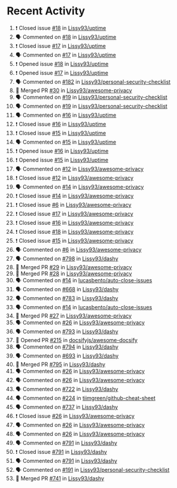 # Recent Activity

<!--START_SECTION:activity-->
1. ❗️ Closed issue [#18](https://github.com/Lissy93/uptime/issues/18) in [Lissy93/uptime](https://github.com/Lissy93/uptime)
2. 🗣 Commented on [#18](https://github.com/Lissy93/uptime/issues/18) in [Lissy93/uptime](https://github.com/Lissy93/uptime)
3. ❗️ Closed issue [#17](https://github.com/Lissy93/uptime/issues/17) in [Lissy93/uptime](https://github.com/Lissy93/uptime)
4. 🗣 Commented on [#17](https://github.com/Lissy93/uptime/issues/17) in [Lissy93/uptime](https://github.com/Lissy93/uptime)
5. ❗️ Opened issue [#18](https://github.com/Lissy93/uptime/issues/18) in [Lissy93/uptime](https://github.com/Lissy93/uptime)
6. ❗️ Opened issue [#17](https://github.com/Lissy93/uptime/issues/17) in [Lissy93/uptime](https://github.com/Lissy93/uptime)
7. 🗣 Commented on [#182](https://github.com/Lissy93/personal-security-checklist/issues/182) in [Lissy93/personal-security-checklist](https://github.com/Lissy93/personal-security-checklist)
8. 🎉 Merged PR [#30](https://github.com/Lissy93/awesome-privacy/pull/30) in [Lissy93/awesome-privacy](https://github.com/Lissy93/awesome-privacy)
9. 🗣 Commented on [#19](https://github.com/Lissy93/personal-security-checklist/issues/19) in [Lissy93/personal-security-checklist](https://github.com/Lissy93/personal-security-checklist)
10. 🗣 Commented on [#19](https://github.com/Lissy93/personal-security-checklist/issues/19) in [Lissy93/personal-security-checklist](https://github.com/Lissy93/personal-security-checklist)
11. 🗣 Commented on [#16](https://github.com/Lissy93/uptime/issues/16) in [Lissy93/uptime](https://github.com/Lissy93/uptime)
12. ❗️ Closed issue [#16](https://github.com/Lissy93/uptime/issues/16) in [Lissy93/uptime](https://github.com/Lissy93/uptime)
13. ❗️ Closed issue [#15](https://github.com/Lissy93/uptime/issues/15) in [Lissy93/uptime](https://github.com/Lissy93/uptime)
14. 🗣 Commented on [#15](https://github.com/Lissy93/uptime/issues/15) in [Lissy93/uptime](https://github.com/Lissy93/uptime)
15. ❗️ Opened issue [#16](https://github.com/Lissy93/uptime/issues/16) in [Lissy93/uptime](https://github.com/Lissy93/uptime)
16. ❗️ Opened issue [#15](https://github.com/Lissy93/uptime/issues/15) in [Lissy93/uptime](https://github.com/Lissy93/uptime)
17. 🗣 Commented on [#12](https://github.com/Lissy93/awesome-privacy/issues/12) in [Lissy93/awesome-privacy](https://github.com/Lissy93/awesome-privacy)
18. ❗️ Closed issue [#12](https://github.com/Lissy93/awesome-privacy/issues/12) in [Lissy93/awesome-privacy](https://github.com/Lissy93/awesome-privacy)
19. 🗣 Commented on [#14](https://github.com/Lissy93/awesome-privacy/issues/14) in [Lissy93/awesome-privacy](https://github.com/Lissy93/awesome-privacy)
20. ❗️ Closed issue [#14](https://github.com/Lissy93/awesome-privacy/issues/14) in [Lissy93/awesome-privacy](https://github.com/Lissy93/awesome-privacy)
21. ❗️ Closed issue [#6](https://github.com/Lissy93/awesome-privacy/issues/6) in [Lissy93/awesome-privacy](https://github.com/Lissy93/awesome-privacy)
22. ❗️ Closed issue [#17](https://github.com/Lissy93/awesome-privacy/issues/17) in [Lissy93/awesome-privacy](https://github.com/Lissy93/awesome-privacy)
23. ❗️ Closed issue [#16](https://github.com/Lissy93/awesome-privacy/issues/16) in [Lissy93/awesome-privacy](https://github.com/Lissy93/awesome-privacy)
24. ❗️ Closed issue [#18](https://github.com/Lissy93/awesome-privacy/issues/18) in [Lissy93/awesome-privacy](https://github.com/Lissy93/awesome-privacy)
25. ❗️ Closed issue [#15](https://github.com/Lissy93/awesome-privacy/issues/15) in [Lissy93/awesome-privacy](https://github.com/Lissy93/awesome-privacy)
26. 🗣 Commented on [#6](https://github.com/Lissy93/awesome-privacy/issues/6) in [Lissy93/awesome-privacy](https://github.com/Lissy93/awesome-privacy)
27. 🗣 Commented on [#798](https://github.com/Lissy93/dashy/issues/798) in [Lissy93/dashy](https://github.com/Lissy93/dashy)
28. 🎉 Merged PR [#29](https://github.com/Lissy93/awesome-privacy/pull/29) in [Lissy93/awesome-privacy](https://github.com/Lissy93/awesome-privacy)
29. 🎉 Merged PR [#28](https://github.com/Lissy93/awesome-privacy/pull/28) in [Lissy93/awesome-privacy](https://github.com/Lissy93/awesome-privacy)
30. 🗣 Commented on [#14](https://github.com/lucasbento/auto-close-issues/issues/14) in [lucasbento/auto-close-issues](https://github.com/lucasbento/auto-close-issues)
31. 🗣 Commented on [#668](https://github.com/Lissy93/dashy/issues/668) in [Lissy93/dashy](https://github.com/Lissy93/dashy)
32. 🗣 Commented on [#783](https://github.com/Lissy93/dashy/issues/783) in [Lissy93/dashy](https://github.com/Lissy93/dashy)
33. 🗣 Commented on [#14](https://github.com/lucasbento/auto-close-issues/issues/14) in [lucasbento/auto-close-issues](https://github.com/lucasbento/auto-close-issues)
34. 🎉 Merged PR [#27](https://github.com/Lissy93/awesome-privacy/pull/27) in [Lissy93/awesome-privacy](https://github.com/Lissy93/awesome-privacy)
35. 🗣 Commented on [#26](https://github.com/Lissy93/awesome-privacy/issues/26) in [Lissy93/awesome-privacy](https://github.com/Lissy93/awesome-privacy)
36. 🗣 Commented on [#793](https://github.com/Lissy93/dashy/issues/793) in [Lissy93/dashy](https://github.com/Lissy93/dashy)
37. 💪 Opened PR [#215](https://github.com/docsifyjs/awesome-docsify/pull/215) in [docsifyjs/awesome-docsify](https://github.com/docsifyjs/awesome-docsify)
38. 🗣 Commented on [#794](https://github.com/Lissy93/dashy/issues/794) in [Lissy93/dashy](https://github.com/Lissy93/dashy)
39. 🗣 Commented on [#693](https://github.com/Lissy93/dashy/issues/693) in [Lissy93/dashy](https://github.com/Lissy93/dashy)
40. 🎉 Merged PR [#795](https://github.com/Lissy93/dashy/pull/795) in [Lissy93/dashy](https://github.com/Lissy93/dashy)
41. 🗣 Commented on [#26](https://github.com/Lissy93/awesome-privacy/issues/26) in [Lissy93/awesome-privacy](https://github.com/Lissy93/awesome-privacy)
42. 🗣 Commented on [#26](https://github.com/Lissy93/awesome-privacy/issues/26) in [Lissy93/awesome-privacy](https://github.com/Lissy93/awesome-privacy)
43. 🗣 Commented on [#722](https://github.com/Lissy93/dashy/issues/722) in [Lissy93/dashy](https://github.com/Lissy93/dashy)
44. 🗣 Commented on [#224](https://github.com/tiimgreen/github-cheat-sheet/issues/224) in [tiimgreen/github-cheat-sheet](https://github.com/tiimgreen/github-cheat-sheet)
45. 🗣 Commented on [#737](https://github.com/Lissy93/dashy/issues/737) in [Lissy93/dashy](https://github.com/Lissy93/dashy)
46. ❗️ Closed issue [#26](https://github.com/Lissy93/awesome-privacy/issues/26) in [Lissy93/awesome-privacy](https://github.com/Lissy93/awesome-privacy)
47. 🗣 Commented on [#26](https://github.com/Lissy93/awesome-privacy/issues/26) in [Lissy93/awesome-privacy](https://github.com/Lissy93/awesome-privacy)
48. 🗣 Commented on [#26](https://github.com/Lissy93/awesome-privacy/issues/26) in [Lissy93/awesome-privacy](https://github.com/Lissy93/awesome-privacy)
49. 🗣 Commented on [#791](https://github.com/Lissy93/dashy/issues/791) in [Lissy93/dashy](https://github.com/Lissy93/dashy)
50. ❗️ Closed issue [#791](https://github.com/Lissy93/dashy/issues/791) in [Lissy93/dashy](https://github.com/Lissy93/dashy)
51. 🗣 Commented on [#791](https://github.com/Lissy93/dashy/issues/791) in [Lissy93/dashy](https://github.com/Lissy93/dashy)
52. 🗣 Commented on [#191](https://github.com/Lissy93/personal-security-checklist/issues/191) in [Lissy93/personal-security-checklist](https://github.com/Lissy93/personal-security-checklist)
53. 🎉 Merged PR [#741](https://github.com/Lissy93/dashy/pull/741) in [Lissy93/dashy](https://github.com/Lissy93/dashy)
<!--END_SECTION:activity-->
